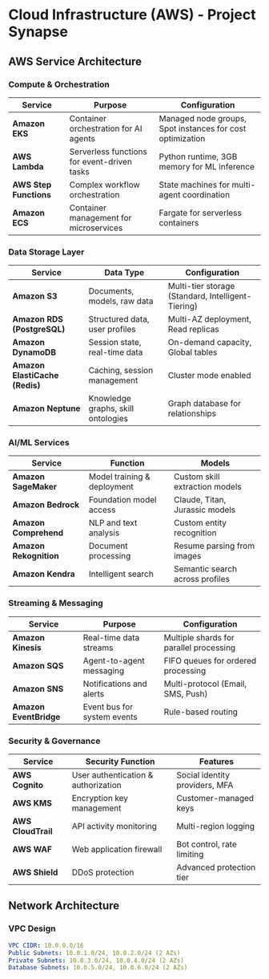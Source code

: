 # Cloud Infrastructure (AWS) - Project Synapse

## AWS Service Architecture

### Compute & Orchestration
| Service | Purpose | Configuration |
|---------|---------|---------------|
| **Amazon EKS** | Container orchestration for AI agents | Managed node groups, Spot instances for cost optimization |
| **AWS Lambda** | Serverless functions for event-driven tasks | Python runtime, 3GB memory for ML inference |
| **AWS Step Functions** | Complex workflow orchestration | State machines for multi-agent coordination |
| **Amazon ECS** | Container management for microservices | Fargate for serverless containers |

### Data Storage Layer
| Service | Data Type | Configuration |
|---------|-----------|---------------|
| **Amazon S3** | Documents, models, raw data | Multi-tier storage (Standard, Intelligent-Tiering) |
| **Amazon RDS (PostgreSQL)** | Structured data, user profiles | Multi-AZ deployment, Read replicas |
| **Amazon DynamoDB** | Session state, real-time data | On-demand capacity, Global tables |
| **Amazon ElastiCache (Redis)** | Caching, session management | Cluster mode enabled |
| **Amazon Neptune** | Knowledge graphs, skill ontologies | Graph database for relationships |

### AI/ML Services
| Service | Function | Models |
|---------|----------|--------|
| **Amazon SageMaker** | Model training & deployment | Custom skill extraction models |
| **Amazon Bedrock** | Foundation model access | Claude, Titan, Jurassic models |
| **Amazon Comprehend** | NLP and text analysis | Custom entity recognition |
| **Amazon Rekognition** | Document processing | Resume parsing from images |
| **Amazon Kendra** | Intelligent search | Semantic search across profiles |

### Streaming & Messaging
| Service | Purpose | Configuration |
|---------|---------|---------------|
| **Amazon Kinesis** | Real-time data streams | Multiple shards for parallel processing |
| **Amazon SQS** | Agent-to-agent messaging | FIFO queues for ordered processing |
| **Amazon SNS** | Notifications and alerts | Multi-protocol (Email, SMS, Push) |
| **Amazon EventBridge** | Event bus for system events | Rule-based routing |

### Security & Governance
| Service | Security Function | Features |
|---------|-------------------|----------|
| **AWS Cognito** | User authentication & authorization | Social identity providers, MFA |
| **AWS KMS** | Encryption key management | Customer-managed keys |
| **AWS CloudTrail** | API activity monitoring | Multi-region logging |
| **AWS WAF** | Web application firewall | Bot control, rate limiting |
| **AWS Shield** | DDoS protection | Advanced protection tier |

## Network Architecture

### VPC Design
```yaml
VPC CIDR: 10.0.0.0/16
Public Subnets: 10.0.1.0/24, 10.0.2.0/24 (2 AZs)
Private Subnets: 10.0.3.0/24, 10.0.4.0/24 (2 AZs)
Database Subnets: 10.0.5.0/24, 10.0.6.0/24 (2 AZs)